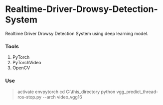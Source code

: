 # Realtime-Driver-Drowsy-Detection-System
Realtime Driver Drowsy Detection System using deep learning model.
### Tools
1. PyTorch
2. PyTorchVideo
3. OpenCV
### Use
> activate envpytorch
> cd C:\this_directory
> python vgg_predict_thread-ros-stop.py --arch video_vgg16
